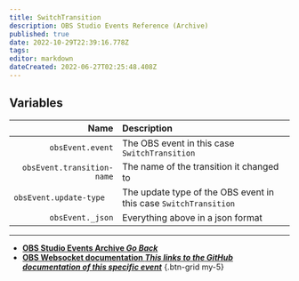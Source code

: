 ```yaml
---
title: SwitchTransition
description: OBS Studio Events Reference (Archive)
published: true
date: 2022-10-29T22:39:16.778Z
tags: 
editor: markdown
dateCreated: 2022-06-27T02:25:48.408Z
---
```


## Variables
Name | Description
----:|:------------
`obsEvent.event` | The OBS event in this case `SwitchTransition`
`obsEvent.transition-name` | The name of the transition it changed to
`obsEvent.update-type	` | The update type of the OBS event in this case `SwitchTransition`
`obsEvent._json` | Everything above in a json format

---

- [<i class="mdi mdi-chevron-left"></i>**OBS Studio Events Archive *Go Back***](/Broadcasters/OBS/Archive/Events)
- [<i class="mdi mdi-github"></i> **OBS Websocket documentation *This links to the GitHub documentation of this specific event***](https://github.com/obsproject/obs-websocket/blob/4.x-current/docs/generated/protocol.md#switchtransition)
{.btn-grid my-5}